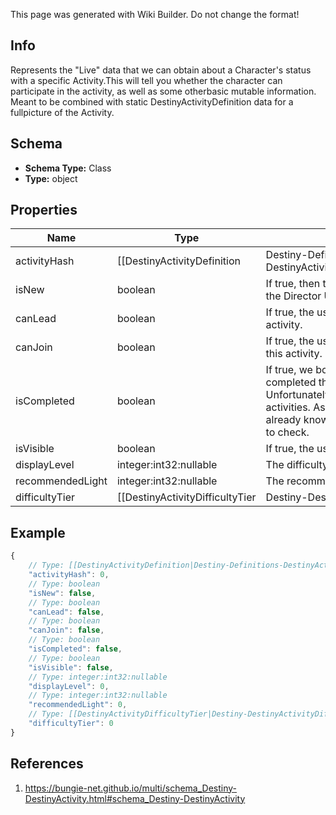 <span class="wiki-builder">This page was generated with Wiki Builder. Do not change the format!</span>

## Info
Represents the &quot;Live&quot; data that we can obtain about a Character's status with a specific Activity.This will tell you whether the character can participate in the activity, as well as some otherbasic mutable information. Meant to be combined with static DestinyActivityDefinition data for a fullpicture of the Activity.

## Schema
* **Schema Type:** Class
* **Type:** object

## Properties
Name | Type | Description
---- | ---- | -----------
activityHash | [[DestinyActivityDefinition|Destiny-Definitions-DestinyActivityDefinition]]:ManifestDefinition:integer:uint32 | The hash identifier of the Activity.  Use this to look up the DestinyActivityDefinition of the activity.
isNew | boolean | If true, then the activity should have a &quot;new&quot; indicator in the Director UI.
canLead | boolean | If true, the user is allowed to lead a Fireteam into this activity.
canJoin | boolean | If true, the user is allowed to join with another Fireteam in this activity.
isCompleted | boolean | If true, we both have the ability to know that the user has completed this activity andthey have completed it.  Unfortunately, we can't necessarily know this for all activities.  As such,this should probably only be used if you already know in advance which specific activities you wish to check.
isVisible | boolean | If true, the user should be able to see this activity.
displayLevel | integer:int32:nullable | The difficulty level of the activity, if applicable.
recommendedLight | integer:int32:nullable | The recommended light level for the activity, if applicable.
difficultyTier | [[DestinyActivityDifficultyTier|Destiny-DestinyActivityDifficultyTier]]:Enum | A DestinyActivityDifficultyTier enum value indicating the difficulty of the activity.

## Example
```javascript
{
    // Type: [[DestinyActivityDefinition|Destiny-Definitions-DestinyActivityDefinition]]:ManifestDefinition:integer:uint32
    "activityHash": 0,
    // Type: boolean
    "isNew": false,
    // Type: boolean
    "canLead": false,
    // Type: boolean
    "canJoin": false,
    // Type: boolean
    "isCompleted": false,
    // Type: boolean
    "isVisible": false,
    // Type: integer:int32:nullable
    "displayLevel": 0,
    // Type: integer:int32:nullable
    "recommendedLight": 0,
    // Type: [[DestinyActivityDifficultyTier|Destiny-DestinyActivityDifficultyTier]]:Enum
    "difficultyTier": 0
}

```

## References
1. https://bungie-net.github.io/multi/schema_Destiny-DestinyActivity.html#schema_Destiny-DestinyActivity
